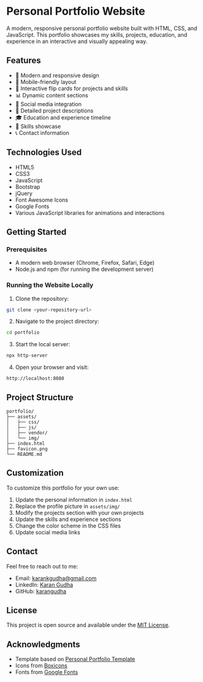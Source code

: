 # Personal Portfolio Website

A modern, responsive personal portfolio website built with HTML, CSS, and JavaScript. This portfolio showcases my skills, projects, education, and experience in an interactive and visually appealing way.

## Features

- 🎨 Modern and responsive design
- 📱 Mobile-friendly layout
- 🎯 Interactive flip cards for projects and skills
- 📊 Dynamic content sections
- 🔗 Social media integration
- 📝 Detailed project descriptions
- 🎓 Education and experience timeline
- 💼 Skills showcase
- 📞 Contact information

## Technologies Used

- HTML5
- CSS3
- JavaScript
- Bootstrap
- jQuery
- Font Awesome Icons
- Google Fonts
- Various JavaScript libraries for animations and interactions

## Getting Started

### Prerequisites

- A modern web browser (Chrome, Firefox, Safari, Edge)
- Node.js and npm (for running the development server)

### Running the Website Locally

1. Clone the repository:
```bash
git clone <your-repository-url>
```

2. Navigate to the project directory:
```bash
cd portfolio
```

3. Start the local server:
```bash
npx http-server
```

4. Open your browser and visit:
```
http://localhost:8080
```

## Project Structure

```
portfolio/
├── assets/
│   ├── css/
│   ├── js/
│   ├── vendor/
│   └── img/
├── index.html
├── favicon.png
└── README.md
```

## Customization

To customize this portfolio for your own use:

1. Update the personal information in `index.html`
2. Replace the profile picture in `assets/img/`
3. Modify the projects section with your own projects
4. Update the skills and experience sections
5. Change the color scheme in the CSS files
6. Update social media links

## Contact

Feel free to reach out to me:
- Email: karankgudha@gmail.com
- LinkedIn: [Karan Gudha](https://www.linkedin.com/in/karankgudha/)
- GitHub: [karangudha](https://github.com/karangudha)

## License

This project is open source and available under the [MIT License](LICENSE).

## Acknowledgments

- Template based on [Personal Portfolio Template](https://bootstrapmade.com/personal-free-resume-bootstrap-template/)
- Icons from [Boxicons](https://boxicons.com/)
- Fonts from [Google Fonts](https://fonts.google.com/) 